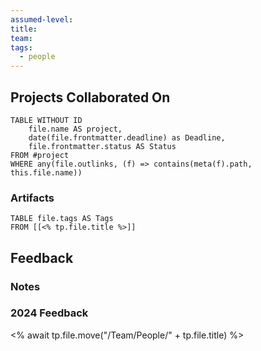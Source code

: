 ```yaml
---
assumed-level: 
title: 
team: 
tags:
  - people
---
```

## Projects Collaborated On
```dataview
TABLE WITHOUT ID
	file.name AS project,
	date(file.frontmatter.deadline) as Deadline,
	file.frontmatter.status AS Status
FROM #project
WHERE any(file.outlinks, (f) => contains(meta(f).path, this.file.name))
```
### Artifacts
```dataview
TABLE file.tags AS Tags
FROM [[<% tp.file.title %>]]
```
## Feedback
### Notes
### 2024 Feedback
<% await tp.file.move("/Team/People/" + tp.file.title) %>